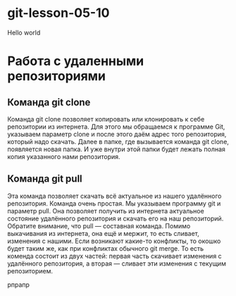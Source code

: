 # git-lesson-05-10

Hello world 


# Работа с удаленными репозиториями

## Команда git clone
Команда git clone позволяет копировать или клонировать к себе репозитории из интернета. Для этого мы обращаемся к программе Git, указываем параметр clone и после этого даём адрес того репозитория, который надо скачать. Далее в папке, где вызывается команда git clone, появляется новая папка. И уже внутри этой папки будет лежать полная копия указанного нами репозитория.
## Команда git pull
Эта команда позволяет скачать всё актуальное из нашего удалённого репозитория. Команда очень простая. Мы указываем программу git и параметр pull. Она позволяет получить из интернета актуальное состояние удалённого репозитория и скачать его на наш репозиторий. Обратите внимание, что pull — составная команда. Помимо выкачивания из интернета, она ещё и мержит, то есть сливает, изменения с нашими. Если возникают какие-то конфликты, то окошко будет таким же, как при конфликтах обычного git merge. То есть коменда состоит из двух частей: первая часть скачивает изменения с удалённого репозитория, а вторая — сливает эти изменения с текущим репозиторием.


рпрапр